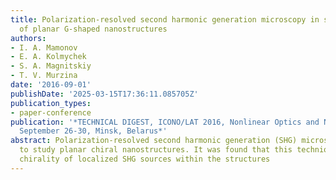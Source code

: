 ```yaml
---
title: Polarization-resolved second harmonic generation microscopy in studies of chirality
  of planar G-shaped nanostructures
authors:
- I. A. Mamonov
- E. A. Kolmychek
- S. A. Magnitskiy
- T. V. Murzina
date: '2016-09-01'
publishDate: '2025-03-15T17:36:11.085705Z'
publication_types:
- paper-conference
publication: '*TECHNICAL DIGEST, ICONO/LAT 2016, Nonlinear Optics and Novel Phenomena,
  September 26-30, Minsk, Belarus*'
abstract: Polarization-resolved second harmonic generation (SHG) microscopy is applied
  to study planar chiral nanostructures. It was found that this technique reveals
  chirality of localized SHG sources within the structures
---
```

